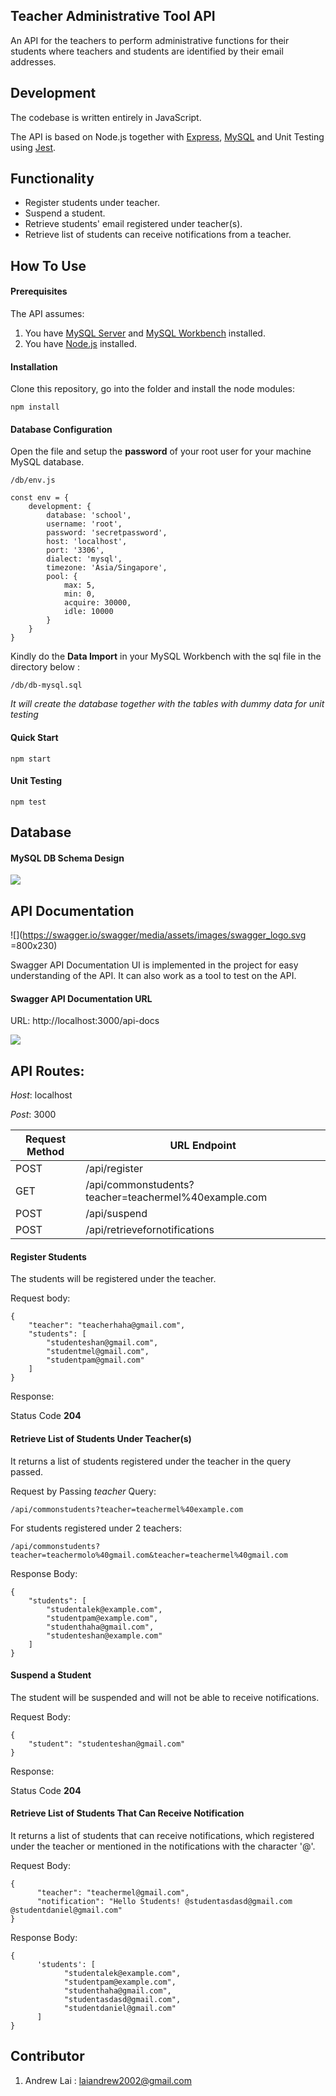 ## Teacher Administrative Tool API

An API for the teachers to perform administrative functions for their students where teachers and students are identified by their email addresses.

## Development

The codebase is written entirely in JavaScript.

The API is based on Node.js together with [Express](https://expressjs.com/), [MySQL](https://www.mysql.com/) and Unit Testing using [Jest](https://jestjs.io/).

## Functionality

- Register students under teacher.
- Suspend a student.
- Retrieve students' email registered under teacher(s).
- Retrieve list of students can receive notifications from a teacher.

## How To Use

#### Prerequisites

The API assumes:

1. You have [MySQL Server](https://dev.mysql.com/downloads/) and [MySQL Workbench](https://dev.mysql.com/downloads/workbench/) installed.
2. You have [Node.js](https://nodejs.org/en/download/) installed.

#### Installation

Clone this repository, go into the folder and install the node modules:

```
npm install
```

#### Database Configuration 

Open the file and setup the **password** of your root user for your machine MySQL database.

`/db/env.js`



```
const env = {
    development: {
        database: 'school',
        username: 'root',
        password: 'secretpassword',
        host: 'localhost',
        port: '3306',
        dialect: 'mysql',
        timezone: 'Asia/Singapore',
        pool: {
            max: 5,
            min: 0,
            acquire: 30000,
            idle: 10000
        }
    }
}
```

Kindly do the **Data Import** in your MySQL Workbench with the sql file in the directory below :

`/db/db-mysql.sql`

*It will create the database together with the tables with dummy data for unit testing*

#### Quick Start

```
npm start
```

#### Unit Testing

```
npm test
```


## Database

#### MySQL DB Schema Design

![](https://github.com/laiandrew2002/teacher-admin-tool/blob/master/admin-tool-schema.PNG)

## API Documentation

![](https://swagger.io/swagger/media/assets/images/swagger_logo.svg =800x230)

Swagger API Documentation UI is implemented in the project for easy understanding of the API. 
It can also work as a tool to test on the API.

#### Swagger API Documentation URL

URL: http://localhost:3000/api-docs

![](https://github.com/laiandrew2002/teacher-admin-tool/blob/master/swaggerScreen.PNG)

## API Routes:

*Host*: localhost

*Post*: 3000

| Request Method | URL Endpoint                                         |
| -------------- | ---------------------------------------------------- |
| POST           | /api/register                                        |
| GET            | /api/commonstudents?teacher=teachermel%40example.com |
| POST           | /api/suspend                                         |
| POST           | /api/retrievefornotifications                        |

#### Register Students

The students will be registered under the teacher.

Request body:

```
{
    "teacher": "teacherhaha@gmail.com",
    "students": [
        "studenteshan@gmail.com",
        "studentmel@gmail.com",
        "studentpam@gmail.com"
    ]
}
```

Response:

Status Code **204**

#### Retrieve List of Students Under Teacher(s)

It returns a list of students registered under the teacher in the query passed.

Request by Passing *teacher* Query:

```
/api/commonstudents?teacher=teachermel%40example.com
```

For students registered under 2 teachers:

```
/api/commonstudents?teacher=teachermolo%40gmail.com&teacher=teachermel%40gmail.com
```

Response Body:

```
{
    "students": [
        "studentalek@example.com",
        "studentpam@example.com",
        "studenthaha@gmail.com",
        "studenteshan@example.com"
    ]
}
```

#### Suspend a Student

The student will be suspended and will not be able to receive notifications.

Request Body:

```
{
	"student": "studenteshan@gmail.com"
}
```

Response:

Status Code **204**

#### Retrieve List of Students That Can Receive Notification 

It returns a list of students that can receive notifications, which registered under the teacher or mentioned in the notifications with the character '@'.

Request Body:

```
{
      "teacher": "teachermel@gmail.com",
      "notification": "Hello Students! @studentasdasd@gmail.com @studentdaniel@gmail.com"
}
```

Response Body:

```
{
      'students': [
            "studentalek@example.com",
            "studentpam@example.com",
            "studenthaha@gmail.com",
            "studentasdasd@gmail.com",
            "studentdaniel@gmail.com"
      ]
}
```





## Contributor

1. Andrew Lai : laiandrew2002@gmail.com
